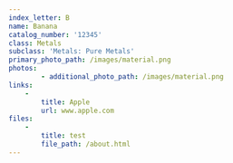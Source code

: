 ```yaml
---
index_letter: B
name: Banana
catalog_number: '12345'
class: Metals
subclass: 'Metals: Pure Metals'
primary_photo_path: /images/material.png
photos:
        - additional_photo_path: /images/material.png
links:
    -
        title: Apple
        url: www.apple.com
files:
    - 
        title: test
        file_path: /about.html
---
```


